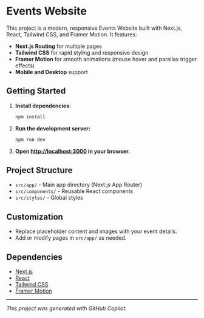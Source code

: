 # Events Website

This project is a modern, responsive Events Website built with Next.js, React, Tailwind CSS, and Framer Motion. It features:

- **Next.js Routing** for multiple pages
- **Tailwind CSS** for rapid styling and responsive design
- **Framer Motion** for smooth animations (mouse hover and parallax trigger effects)
- **Mobile and Desktop** support

## Getting Started

1. **Install dependencies:**
   ```bash
   npm install
   ```
2. **Run the development server:**
   ```bash
   npm run dev
   ```
3. **Open [http://localhost:3000](http://localhost:3000) in your browser.**

## Project Structure
- `src/app/` - Main app directory (Next.js App Router)
- `src/components/` - Reusable React components
- `src/styles/` - Global styles

## Customization
- Replace placeholder content and images with your event details.
- Add or modify pages in `src/app/` as needed.

## Dependencies
- [Next.js](https://nextjs.org/)
- [React](https://react.dev/)
- [Tailwind CSS](https://tailwindcss.com/)
- [Framer Motion](https://www.framer.com/motion/)

---

*This project was generated with GitHub Copilot.*
